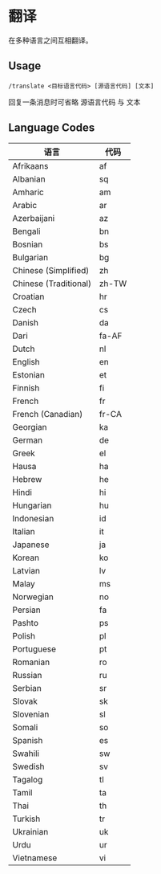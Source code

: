 # 翻译

在多种语言之间互相翻译。

## Usage

``` 
/translate <目标语言代码> [源语言代码] [文本]
```

回复一条消息时可省略 源语言代码 与 文本

## Language Codes

| 语言 | 代码 |
| ---- | ---- |
| Afrikaans | af |
| Albanian | sq |
| Amharic | am |
| Arabic | ar |
| Azerbaijani | az |
| Bengali | bn |
| Bosnian | bs |
| Bulgarian | bg |
| Chinese (Simplified) | zh |
| Chinese (Traditional) | zh-TW |
| Croatian | hr |
| Czech | cs |
| Danish | da |
| Dari | fa-AF |
| Dutch | nl |
| English | en |
| Estonian | et |
| Finnish | fi |
| French | fr |
| French (Canadian) | fr-CA |
| Georgian | ka |
| German | de |
| Greek | el |
| Hausa | ha |
| Hebrew | he |
| Hindi | hi |
| Hungarian | hu |
| Indonesian | id |
| Italian | it |
| Japanese | ja |
| Korean | ko |
| Latvian | lv |
| Malay | ms |
| Norwegian | no |
| Persian | fa |
| Pashto | ps |
| Polish | pl |
| Portuguese | pt |
| Romanian | ro |
| Russian | ru |
| Serbian | sr |
| Slovak | sk |
| Slovenian | sl |
| Somali | so |
| Spanish | es |
| Swahili | sw |
| Swedish | sv |
| Tagalog | tl |
| Tamil | ta |
| Thai | th |
| Turkish | tr |
| Ukrainian | uk |
| Urdu | ur |
| Vietnamese | vi |

